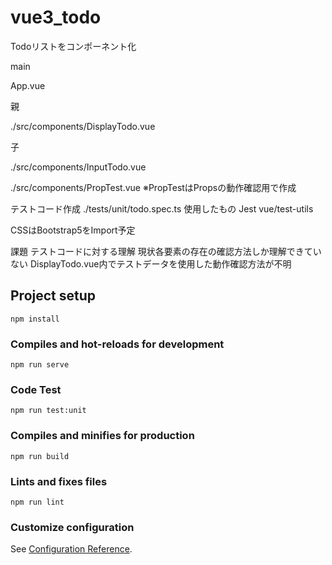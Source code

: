 # vue3_todo 
Todoリストをコンポーネント化

main 

App.vue 

親 

./src/components/DisplayTodo.vue 

子 

./src/components/InputTodo.vue 

./src/components/PropTest.vue 
※PropTestはPropsの動作確認用で作成 
 
テストコード作成 
./tests/unit/todo.spec.ts 
使用したもの 
Jest 
vue/test-utils 
 
CSSはBootstrap5をImport予定　

課題 
テストコードに対する理解 
現状各要素の存在の確認方法しか理解できていない 
DisplayTodo.vue内でテストデータを使用した動作確認方法が不明 
 
## Project setup
```
npm install
```

### Compiles and hot-reloads for development
```
npm run serve
```
### Code Test
```
npm run test:unit
```

### Compiles and minifies for production
```
npm run build
```

### Lints and fixes files
```
npm run lint
```

### Customize configuration
See [Configuration Reference](https://cli.vuejs.org/config/).
